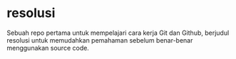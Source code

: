 # resolusi
Sebuah repo pertama untuk mempelajari cara kerja Git dan Github, berjudul resolusi untuk memudahkan pemahaman sebelum benar-benar menggunakan source code.
